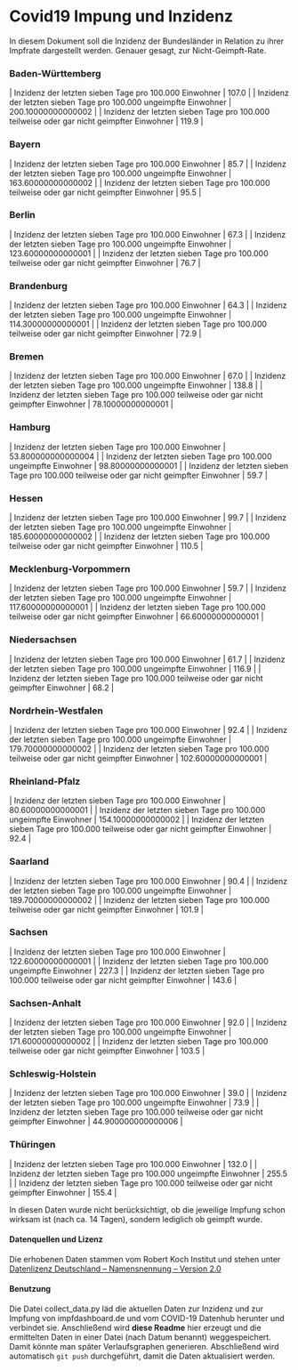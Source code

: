 # Covid19 Impung und Inzidenz

In diesem Dokument soll die Inzidenz der Bundesländer in Relation zu ihrer Impfrate dargestellt werden.
Genauer gesagt, zur Nicht-Geimpft-Rate.


### Baden-Württemberg

| Inzidenz der letzten sieben Tage pro 100.000 Einwohner | 107.0 |
| Inzidenz der letzten sieben Tage pro 100.000 ungeimpfte Einwohner | 200.10000000000002 |
| Inzidenz der letzten sieben Tage pro 100.000 teilweise oder gar nicht geimpfter Einwohner | 119.9 |



### Bayern

| Inzidenz der letzten sieben Tage pro 100.000 Einwohner | 85.7 |
| Inzidenz der letzten sieben Tage pro 100.000 ungeimpfte Einwohner | 163.60000000000002 |
| Inzidenz der letzten sieben Tage pro 100.000 teilweise oder gar nicht geimpfter Einwohner | 95.5 |



### Berlin

| Inzidenz der letzten sieben Tage pro 100.000 Einwohner | 67.3 |
| Inzidenz der letzten sieben Tage pro 100.000 ungeimpfte Einwohner | 123.60000000000001 |
| Inzidenz der letzten sieben Tage pro 100.000 teilweise oder gar nicht geimpfter Einwohner | 76.7 |



### Brandenburg

| Inzidenz der letzten sieben Tage pro 100.000 Einwohner | 64.3 |
| Inzidenz der letzten sieben Tage pro 100.000 ungeimpfte Einwohner | 114.30000000000001 |
| Inzidenz der letzten sieben Tage pro 100.000 teilweise oder gar nicht geimpfter Einwohner | 72.9 |



### Bremen

| Inzidenz der letzten sieben Tage pro 100.000 Einwohner | 67.0 |
| Inzidenz der letzten sieben Tage pro 100.000 ungeimpfte Einwohner | 138.8 |
| Inzidenz der letzten sieben Tage pro 100.000 teilweise oder gar nicht geimpfter Einwohner | 78.10000000000001 |



### Hamburg

| Inzidenz der letzten sieben Tage pro 100.000 Einwohner | 53.800000000000004 |
| Inzidenz der letzten sieben Tage pro 100.000 ungeimpfte Einwohner | 98.80000000000001 |
| Inzidenz der letzten sieben Tage pro 100.000 teilweise oder gar nicht geimpfter Einwohner | 59.7 |



### Hessen

| Inzidenz der letzten sieben Tage pro 100.000 Einwohner | 99.7 |
| Inzidenz der letzten sieben Tage pro 100.000 ungeimpfte Einwohner | 185.60000000000002 |
| Inzidenz der letzten sieben Tage pro 100.000 teilweise oder gar nicht geimpfter Einwohner | 110.5 |



### Mecklenburg-Vorpommern

| Inzidenz der letzten sieben Tage pro 100.000 Einwohner | 59.7 |
| Inzidenz der letzten sieben Tage pro 100.000 ungeimpfte Einwohner | 117.60000000000001 |
| Inzidenz der letzten sieben Tage pro 100.000 teilweise oder gar nicht geimpfter Einwohner | 66.60000000000001 |



### Niedersachsen

| Inzidenz der letzten sieben Tage pro 100.000 Einwohner | 61.7 |
| Inzidenz der letzten sieben Tage pro 100.000 ungeimpfte Einwohner | 116.9 |
| Inzidenz der letzten sieben Tage pro 100.000 teilweise oder gar nicht geimpfter Einwohner | 68.2 |



### Nordrhein-Westfalen

| Inzidenz der letzten sieben Tage pro 100.000 Einwohner | 92.4 |
| Inzidenz der letzten sieben Tage pro 100.000 ungeimpfte Einwohner | 179.70000000000002 |
| Inzidenz der letzten sieben Tage pro 100.000 teilweise oder gar nicht geimpfter Einwohner | 102.60000000000001 |



### Rheinland-Pfalz

| Inzidenz der letzten sieben Tage pro 100.000 Einwohner | 80.60000000000001 |
| Inzidenz der letzten sieben Tage pro 100.000 ungeimpfte Einwohner | 154.10000000000002 |
| Inzidenz der letzten sieben Tage pro 100.000 teilweise oder gar nicht geimpfter Einwohner | 92.4 |



### Saarland

| Inzidenz der letzten sieben Tage pro 100.000 Einwohner | 90.4 |
| Inzidenz der letzten sieben Tage pro 100.000 ungeimpfte Einwohner | 189.70000000000002 |
| Inzidenz der letzten sieben Tage pro 100.000 teilweise oder gar nicht geimpfter Einwohner | 101.9 |



### Sachsen

| Inzidenz der letzten sieben Tage pro 100.000 Einwohner | 122.60000000000001 |
| Inzidenz der letzten sieben Tage pro 100.000 ungeimpfte Einwohner | 227.3 |
| Inzidenz der letzten sieben Tage pro 100.000 teilweise oder gar nicht geimpfter Einwohner | 143.6 |



### Sachsen-Anhalt

| Inzidenz der letzten sieben Tage pro 100.000 Einwohner | 92.0 |
| Inzidenz der letzten sieben Tage pro 100.000 ungeimpfte Einwohner | 171.60000000000002 |
| Inzidenz der letzten sieben Tage pro 100.000 teilweise oder gar nicht geimpfter Einwohner | 103.5 |



### Schleswig-Holstein

| Inzidenz der letzten sieben Tage pro 100.000 Einwohner | 39.0 |
| Inzidenz der letzten sieben Tage pro 100.000 ungeimpfte Einwohner | 73.9 |
| Inzidenz der letzten sieben Tage pro 100.000 teilweise oder gar nicht geimpfter Einwohner | 44.900000000000006 |



### Thüringen

| Inzidenz der letzten sieben Tage pro 100.000 Einwohner | 132.0 |
| Inzidenz der letzten sieben Tage pro 100.000 ungeimpfte Einwohner | 255.5 |
| Inzidenz der letzten sieben Tage pro 100.000 teilweise oder gar nicht geimpfter Einwohner | 155.4 |





In diesen Daten wurde nicht berücksichtigt, ob die jeweilige Impfung schon wirksam ist (nach ca. 14 Tagen), sondern lediglich ob geimpft wurde.

#### Datenquellen und Lizenz

Die erhobenen Daten stammen vom Robert Koch Institut und stehen unter [Datenlizenz Deutschland – Namensnennung – Version 2.0](https://www.govdata.de/dl-de/by-2-0)

#### Benutzung

Die Datei collect_data.py läd die aktuellen Daten zur Inzidenz und zur Impfung von impfdashboard.de und vom COVID-19 Datenhub herunter und verbindet sie.
Anschließend wird **diese Readme** hier erzeugt und die ermittelten Daten in einer Datei (nach Datum benannt) weggespeichert. Damit könnte man später Verlaufsgraphen generieren.
Abschließend wird automatisch `git push` durchgeführt, damit die Daten aktualisiert werden.
